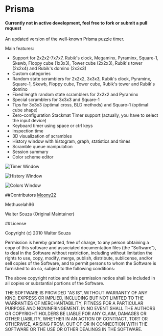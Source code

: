 # Prisma

#### Currently not in active development, feel free to fork or submit a pull request

An updated version of the well-known Prisma puzzle timer.

Main features:

- Support for 2x2x2-7x7x7, Rubik's clock, Megaminx, Pyraminx, Square-1, Skewb, Floppy cube (1x3x3), Tower cube (2x2x3), Rubik's tower (2x2x4) and Rubik's domino (2x3x3)
- Custom categories
- Random state scramblers for 2x2x2, 3x3x3, Rubik's clock, Pyraminx, Square-1, Skewb, Floppy cube, Tower cube, Rubik's tower and Rubik's domino
- Fixed length random state scramblers for 2x2x2 and Pyraminx
- Special scramblers for 3x3x3 and Square-1
- Tips for 3x3x3 (optimal cross, BLD methods) and Square-1 (optimal cube shape)
- Zero-configuration Stackmat Timer support (actually, you have to select the input device)
- Keyboard timer using space or ctrl keys
- Inspection time
- 3D visualization of scrambles
- History window with histogram, graph, statistics and times
- Scramble queue manipulation
- Session summary
- Color scheme editor


![Timer Window](https://raw.githubusercontent.com/spectre013/prisma/master/imgs/timer.png)

![History Window](https://raw.githubusercontent.com/spectre013/prisma/master/imgs/hisotry.png)

![Colors Window](https://raw.githubusercontent.com/spectre013/prisma/master/imgs/colors.png)


##Contributors
[Moony22](https://github.com/Moony22)

Methuselah96

Walter Souza (Original Maintainer)

##License

Copyright (c) 2010 Walter Souza

Permission is hereby granted, free of charge, to any person obtaining
a copy of this software and associated documentation files (the
"Software"), to deal in the Software without restriction, including
without limitation the rights to use, copy, modify, merge, publish,
distribute, sublicense, and/or sell copies of the Software, and to
permit persons to whom the Software is furnished to do so, subject to
the following conditions:

The above copyright notice and this permission notice shall be
included in all copies or substantial portions of the Software.

THE SOFTWARE IS PROVIDED "AS IS", WITHOUT WARRANTY OF ANY KIND,
EXPRESS OR IMPLIED, INCLUDING BUT NOT LIMITED TO THE WARRANTIES OF
MERCHANTABILITY, FITNESS FOR A PARTICULAR PURPOSE AND
NONINFRINGEMENT. IN NO EVENT SHALL THE AUTHORS OR COPYRIGHT HOLDERS BE
LIABLE FOR ANY CLAIM, DAMAGES OR OTHER LIABILITY, WHETHER IN AN ACTION
OF CONTRACT, TORT OR OTHERWISE, ARISING FROM, OUT OF OR IN CONNECTION
WITH THE SOFTWARE OR THE USE OR OTHER DEALINGS IN THE SOFTWARE.
